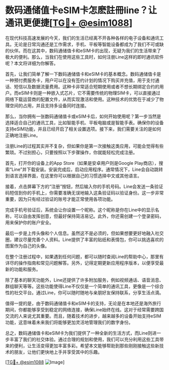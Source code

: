 # 数码通储值卡eSIM卡怎麽註冊line？让通讯更便捷[[TG💪+ @esim1088](https://t.me/s/esim1088)]

在现代科技高速发展的今天，我们的生活已经离不开各种各样的电子设备和通讯工具。无论是日常沟通还是工作需求，手机、平板等智能设备都成为了我们不可或缺的伙伴。而在这其中，数码通储值卡和eSIM卡的出现，无疑为我们的生活带来了极大的便利。那么，当我们在使用这些工具时，如何注册Line这样的即时通讯软件呢？本文将详细为你解答。

首先，让我们简单了解一下数码通储值卡和eSIM卡的基本概念。数码通储值卡是一种预付费服务卡，用户可以在没有签约计划的情况下购买并充值，用于支付通话、短信以及数据流量费用。这种卡非常适合短期使用或者不想长期绑定合约的用户。而eSIM卡则是一种嵌入式芯片，它不需要传统的物理SIM卡，可以直接通过网络下载运营商的配置文件，从而实现激活和使用。这种技术的优势在于减少了物理空间的占用，并且支持多设备同时连接。

那么，当你拥有一张数码通储值卡或eSIM卡后，如何开始使用呢？第一步当然是选择适合自己的通讯工具，比如智能手机、平板电脑或是智能手表。确保你的设备支持eSIM功能，并且已经开启了相关设置选项。接下来，我们需要关注的是如何正确地注册Line。

注册Line的过程其实并不复杂，但如果你是第一次接触这类应用，可能会觉得有些繁琐。不过别担心，只要按照以下步骤操作，你就能轻松完成注册。

首先，打开你的设备上的App Store（如果是安卓用户则是Google Play商店），搜索“Line”并下载安装。安装完成后，启动应用程序。通常情况下，Line会自动跳转到语言选择界面，在这里你可以根据自己的习惯选择中文或其他语言。

接着，点击屏幕下方的“注册”按钮，然后输入你的手机号码。Line会发送一条验证码短信到你的手机上，你需要准确无误地输入这条验证码以验证身份。这一步非常重要，因为只有经过验证的账号才能正常使用各项功能。

完成手机号验证后，系统会让你设置一个昵称。这个昵称是你在Line中的显示名称，可以自由发挥创意，但最好保持简洁易记。此外，你还需创建一个登录密码，用来保护你的账户安全。

最后一步是上传头像和个人信息。虽然这不是必须的，但如果想要更好地融入社交圈，建议尽量完善个人资料。Line提供了丰富的贴纸和表情包，你可以挑选喜欢的图案作为自己的头像。

在整个注册过程中，如果遇到任何问题，都可以随时查阅Line的帮助中心，那里有详尽的操作指南和常见问题解答。另外，记得定期更新应用程序版本，以便享受最新的功能和服务。

除了基本的聊天功能外，Line还提供了许多附加服务，例如视频通话、语音消息、群组聊天等等。这些功能使得Line不仅仅是一个简单的通讯工具，更像是一个综合性的社交平台。通过Line，你可以随时随地与亲朋好友保持联系，分享生活点滴。

值得一提的是，由于数码通储值卡和eSIM卡的支持，无论是在本地还是海外旅行期间，你都能够享受到稳定的网络连接，确保Line始终在线。这对于经常需要跨国交流的人来说尤其重要。而且，随着技术的进步，越来越多的设备开始支持eSIM功能，这意味着未来我们将能够更加灵活地管理我们的数字身份。

总之，数码通储值卡和eSIM卡为我们提供了一种全新的生活方式，而Line则进一步丰富了我们的社交体验。通过合理的规划和使用，我们可以充分利用这些工具带来的便利，让生活变得更加丰富多彩。希望本文能够帮助到那些刚刚接触这些新技术的朋友，让他们更快地上手并享受其中的乐趣。

[[TG💪+ @esim1088](https://t.me/s/esim1088) ![Image](https://i.postimg.cc/4NQfJmqS/Snipaste-2025-05-13-00-14-12.png)]
